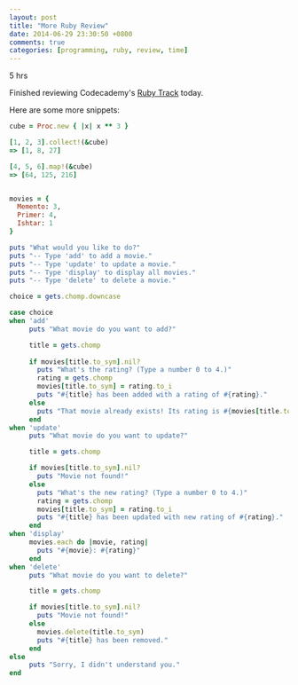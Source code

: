 ```yaml
---
layout: post
title: "More Ruby Review"
date: 2014-06-29 23:30:50 +0800
comments: true
categories: [programming, ruby, review, time]
---
```


5 hrs

Finished reviewing Codecademy's [Ruby Track][rubytrack] today.

Here are some more snippets:

```ruby use proc and assign a variable named 'cube' that will cube an array of numbers
cube = Proc.new { |x| x ** 3 }

[1, 2, 3].collect!(&cube)
=> [1, 8, 27]

[4, 5, 6].map!(&cube)
=> [64, 125, 216]
```

<!--more-->

```ruby Create a program that will keep track of movie ratings.

movies = {
  Memento: 3,
  Primer: 4,
  Ishtar: 1
}

puts "What would you like to do?"
puts "-- Type 'add' to add a movie."
puts "-- Type 'update' to update a movie."
puts "-- Type 'display' to display all movies."
puts "-- Type 'delete' to delete a movie."

choice = gets.chomp.downcase

case choice
when 'add'
	 puts "What movie do you want to add?"

	 title = gets.chomp
	 
	 if movies[title.to_sym].nil?
	   puts "What's the rating? (Type a number 0 to 4.)"
	   rating = gets.chomp
	   movies[title.to_sym] = rating.to_i
	   puts "#{title} has been added with a rating of #{rating}."
	 else
	   puts "That movie already exists! Its rating is #{movies[title.to_sym]}."
	 end
when 'update'
	 puts "What movie do you want to update?"

	 title = gets.chomp

	 if movies[title.to_sym].nil?
	   puts "Movie not found!"
	 else
	   puts "What's the new rating? (Type a number 0 to 4.)"
	   rating = gets.chomp
	   movies[title.to_sym] = rating.to_i
	   puts "#{title} has been updated with new rating of #{rating}."
	 end
when 'display'
	 movies.each do |movie, rating|
	   puts "#{movie}: #{rating}"
	 end
when 'delete'
	 puts "What movie do you want to delete?"

	 title = gets.chomp

	 if movies[title.to_sym].nil?
	   puts "Movie not found!"
	 else
	   movies.delete(title.to_sym)
	   puts "#{title} has been removed."
	 end
else
	 puts "Sorry, I didn't understand you."
end
```

[rubytrack]: http://www.codecademy.com/tracks/ruby